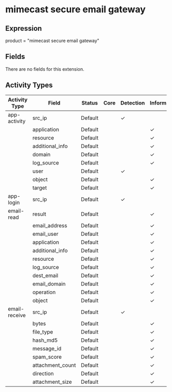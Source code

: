 mimecast secure email gateway
=============================

Expression
----------

product = "mimecast secure email gateway"

Fields
------

There are no fields for this extension.

Activity Types
--------------

| Activity Type | Field            | Status  | Core | Detection | Informational |
| ------------- | ---------------- | ------- | ---- | --------- | ------------- |
| app-activity  | src_ip           | Default |      | &#10003;  |               |
|               | application      | Default |      |           | &#10003;      |
|               | resource         | Default |      |           | &#10003;      |
|               | additional_info  | Default |      |           | &#10003;      |
|               | domain           | Default |      |           | &#10003;      |
|               | log_source       | Default |      |           | &#10003;      |
|               | user             | Default |      | &#10003;  |               |
|               | object           | Default |      |           | &#10003;      |
|               | target           | Default |      |           | &#10003;      |
| app-login     | src_ip           | Default |      | &#10003;  |               |
| email-read    | result           | Default |      |           | &#10003;      |
|               | email_address    | Default |      |           | &#10003;      |
|               | email_user       | Default |      |           | &#10003;      |
|               | application      | Default |      |           | &#10003;      |
|               | additional_info  | Default |      |           | &#10003;      |
|               | resource         | Default |      |           | &#10003;      |
|               | log_source       | Default |      |           | &#10003;      |
|               | dest_email       | Default |      |           | &#10003;      |
|               | email_domain     | Default |      |           | &#10003;      |
|               | operation        | Default |      |           | &#10003;      |
|               | object           | Default |      |           | &#10003;      |
| email-receive | src_ip           | Default |      | &#10003;  |               |
|               | bytes            | Default |      |           | &#10003;      |
|               | file_type        | Default |      |           | &#10003;      |
|               | hash_md5         | Default |      |           | &#10003;      |
|               | message_id       | Default |      |           | &#10003;      |
|               | spam_score       | Default |      |           | &#10003;      |
|               | attachment_count | Default |      |           | &#10003;      |
|               | direction        | Default |      |           | &#10003;      |
|               | attachment_size  | Default |      |           | &#10003;      |

